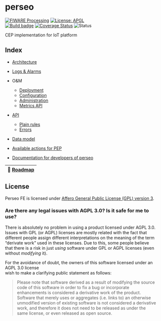 # perseo

[![FIWARE Processing](https://nexus.lab.fiware.org/static/badges/chapters/processing.svg)](https://www.fiware.org/developers/catalogue/)
[![License: APGL](https://img.shields.io/github/license/telefonicaid/perseo-fe.svg)](https://opensource.org/licenses/AGPL-3.0)
<br/>
[![Build badge](https://img.shields.io/travis/telefonicaid/perseo-fe.svg)](https://travis-ci.org/telefonicaid/perseo-fe/)
[![Coverage Status](https://coveralls.io/repos/github/telefonicaid/perseo-fe/badge.svg?branch=master)](https://coveralls.io/github/telefonicaid/perseo-fe?branch=master)
![Status](https://nexus.lab.fiware.org/static/badges/statuses/perseo.svg)


CEP implementation for IoT platform

## Index

* [Architecture](documentation/architecture.md)
* [Logs & Alarms](documentation/logs.md)
* O&M
	* [Deployment](documentation/deployment.md)
	* [Configuration](documentation/configuration.md)
	* [Administration](documentation/admin.md)
	* [Metrics API](documentation/metrics_api.md)

* [API](documentation/api.md)
	* [Plain rules](documentation/plain_rules.md)
	* [Errors](documentation/errors.md)
* [Data model](documentation/models.md)
* [Available actions for PEP](documentation/pep_actions.md)
* [Documentation for developers of perseo](documentation/development.md)

| :dart: [Roadmap](documentation/roadmap.md) |
|---|
## License

Perseo FE is licensed under [Affero General Public License (GPL)
version 3](./LICENSE).



### Are there any legal issues with AGPL 3.0? Is it safe for me to use?

There is absolutely no problem in using a product licensed under AGPL 3.0. Issues with GPL 
(or AGPL) licenses are mostly related with the fact that different people assign different 
interpretations on the meaning of the term “derivate work” used in these licenses. Due to this,
some people believe that there is a risk in just _using_ software under GPL or AGPL licenses
(even without _modifying_ it).

For the avoidance of doubt, the owners of this software licensed under an AGPL 3.0 license  
wish to make a clarifying public statement as follows:

> Please note that software derived as a result of modifying the source code of this
> software in order to fix a bug or incorporate enhancements is considered a derivative 
> work of the product. Software that merely uses or aggregates (i.e. links to) an otherwise 
> unmodified version of existing software is not considered a derivative work, and therefore
> it does not need to be released as under the same license, or even released as open source.
